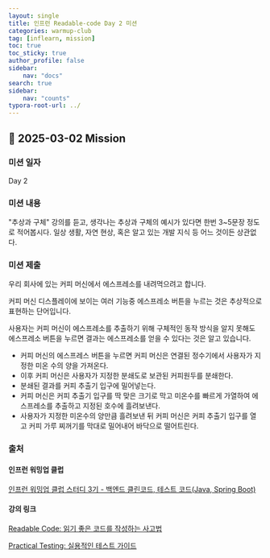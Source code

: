 ```yaml
---
layout: single
title: 인프런 Readable-code Day 2 미션
categories: warmup-club
tag: [inflearn, mission]
toc: true
toc_sticky: true
author_profile: false
sidebar:
    nav: "docs"
search: true
sidebar:
    nav: "counts"
typora-root-url: ../
---
```


## 📌 2025-03-02 Mission



### 미션 일자

Day 2

### 미션 내용

"추상과 구체" 강의를 듣고, 생각나는 추상과 구체의 예시가 있다면 한번 3~5문장 정도로 적어봅시다.
일상 생활, 자연 현상, 혹은 알고 있는 개발 지식 등 어느 것이든 상관없다.

### 미션 제출

우리 회사에 있는 커피 머신에서 에스프레소를 내려먹으려고 합니다.

커피 머신 디스플레이에 보이는 여러 기능중 에스프레소 버튼을 누르는 것은 추상적으로 표현하는 단어입니다.

사용자는 커피 머신이 에스프레소를 추출하기 위해 구체적인 동작 방식을 알지 못해도 에스프레소 버튼을 누르면  결과는 에스프레소를 얻을 수 있다는 것은 알고 있습니다.

- 커피 머신의 에스프레스 버튼을 누르면 커피 머신은 연결된 정수기에서 사용자가 지정한 미온 수의 양을 가져온다.
- 이후 커피 머신은 사용자가 지정한 분쇄도로 보관된 커피원두를 분쇄한다.
- 분쇄된 결과를 커피 추출기 입구에 밀어넣는다.
- 커피 머신은 커피 추출기 입구를 딱 맞은 크기로 막고 미온수를 빠르게 가열하여 에스프레소를 추출하고 지정된 호수에 흘려보낸다.
- 사용자가 지정한 미온수의 양만큼 흘려보낸 뒤 커피 머신은 커피 추출기 입구를 열고 커피 가루 찌꺼기를 막대로 밀어내어 바닥으로 떨어트린다.



### 출처

#### 인프런 워밍업 클럽

[인프런 워밍업 클럽 스터디 3기 - 백엔드 클린코드, 테스트 코드(Java, Spring Boot)](https://inf.run/gUBif)

#### 강의 링크

[Readable Code: 읽기 좋은 코드를 작성하는 사고법](https://inf.run/63LsM)

[Practical Testing: 실용적인 테스트 가이드](https://inf.run/g8nxP)
